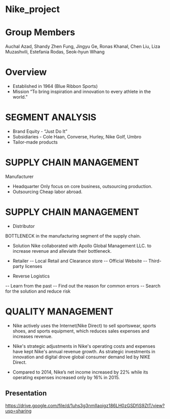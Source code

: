 # Nike_project
# Group Members
Auchal Azad, Shandy Zhen Fung, Jingyu Ge, Ronas Khanal,
Chen Liu, Liza Muzashvili, Estefania Rodas, Seok-hyun Whang
# Overview
- Established in 1964 (Blue Ribbon Sports)
- Mission “To bring inspiration and innovation to every athlete in the world.”
# SEGMENT ANALYSIS
- Brand Equity - “Just Do It”
- Subsidiaries  - Cole Haan,  Converse,  Hurley,  Nike Golf,  Umbro
- Tailor-made products
# SUPPLY CHAIN MANAGEMENT
Manufacturer

- Headquarter
Only focus on core business,
outsourcing production.
- Outsourcing 
Cheap labor abroad.
# SUPPLY CHAIN MANAGEMENT
- Distributor

BOTTLENECK in the manufacturing segment of the supply chain. 

- Solution
Nike collaborated with Apollo Global Management LLC. to increase revenue and alleviate their bottleneck. 

-  Retailer
-- Local Retail and Clearance store
-- Official Website
-- Third-party licenses

- Reverse Logistics

-- Learn from the past
-- Find out the reason for common errors
-- Search for the solution and reduce risk
# QUALITY MANAGEMENT
- Nike actively uses the Internet(Nike Direct) to sell sportswear, sports shoes, and sports equipment, which reduces sales expenses and increases revenue.

- Nike's strategic adjustments in Nike's operating costs and expenses have kept Nike's annual revenue growth. As strategic investments in innovation and digital drove global consumer demand led by NIKE Direct. 

- Compared to 2014, Nike’s net income increased by 22% while its operating expenses increased only by 16% in 2015.  

## Presentation
https://drive.google.com/file/d/1uhs3g3nmIIaoigz186LH0zGSDfiS9ZtT/view?usp=sharing
